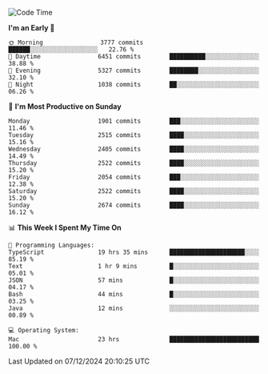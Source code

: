 <!--START_SECTION:waka-->
![Code Time](http://img.shields.io/badge/Code%20Time-4%2C594%20hrs%2045%20mins-blue)

**I'm an Early 🐤** 

```text
🌞 Morning                3777 commits        ██████░░░░░░░░░░░░░░░░░░░   22.76 % 
🌆 Daytime                6451 commits        ██████████░░░░░░░░░░░░░░░   38.88 % 
🌃 Evening                5327 commits        ████████░░░░░░░░░░░░░░░░░   32.10 % 
🌙 Night                  1038 commits        ██░░░░░░░░░░░░░░░░░░░░░░░   06.26 % 
```
📅 **I'm Most Productive on Sunday** 

```text
Monday                   1901 commits        ███░░░░░░░░░░░░░░░░░░░░░░   11.46 % 
Tuesday                  2515 commits        ████░░░░░░░░░░░░░░░░░░░░░   15.16 % 
Wednesday                2405 commits        ████░░░░░░░░░░░░░░░░░░░░░   14.49 % 
Thursday                 2522 commits        ████░░░░░░░░░░░░░░░░░░░░░   15.20 % 
Friday                   2054 commits        ███░░░░░░░░░░░░░░░░░░░░░░   12.38 % 
Saturday                 2522 commits        ████░░░░░░░░░░░░░░░░░░░░░   15.20 % 
Sunday                   2674 commits        ████░░░░░░░░░░░░░░░░░░░░░   16.12 % 
```


📊 **This Week I Spent My Time On** 

```text
💬 Programming Languages: 
TypeScript               19 hrs 35 mins      █████████████████████░░░░   85.19 % 
Text                     1 hr 9 mins         █░░░░░░░░░░░░░░░░░░░░░░░░   05.01 % 
JSON                     57 mins             █░░░░░░░░░░░░░░░░░░░░░░░░   04.17 % 
Bash                     44 mins             █░░░░░░░░░░░░░░░░░░░░░░░░   03.25 % 
Java                     12 mins             ░░░░░░░░░░░░░░░░░░░░░░░░░   00.89 % 

💻 Operating System: 
Mac                      23 hrs              █████████████████████████   100.00 % 
```


 Last Updated on 07/12/2024 20:10:25 UTC
<!--END_SECTION:waka-->
